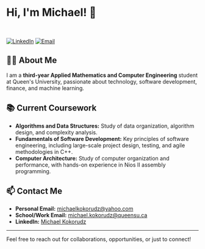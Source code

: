 # Hi, I'm Michael! 👋

<br/>

[![LinkedIn](https://img.shields.io/badge/LinkedIn-Connect-blue?logo=linkedin)](https://www.linkedin.com/in/michaelkokorudz/)
[![Email](https://img.shields.io/badge/Email-Contact%20Me-c14438?logo=mail)](mailto:michael.kokorudz@queensu.ca.ca)

## 👨‍💼 About Me

I am a **third-year Applied Mathematics and Computer Engineering** student at Queen's University, passionate about technology, software development, finance, and machine learning. 

  
## 📚 Current Coursework

- **Algorithms and Data Structures:** Study of data organization, algorithm design, and complexity analysis.
- **Fundamentals of Software Development:** Key principles of software engineering, including large-scale project design, testing, and agile methodologies in C++.
- **Computer Architecture:** Study of computer organization and performance, with hands-on experience in Nios II assembly programming.


## 📫 Contact Me

- **Personal Email:** [michaelkokorudz@yahoo.com](mailto:michaelkokorudz@yahoo.com)
- **School/Work Email:** [michael.kokorudz@queensu.ca](mailto:michael.kokorudz@queensu.ca)
- **LinkedIn:** [Michael Kokorudz](https://www.linkedin.com/in/michaelkokorudz/)

---

Feel free to reach out for collaborations, opportunities, or just to connect!

